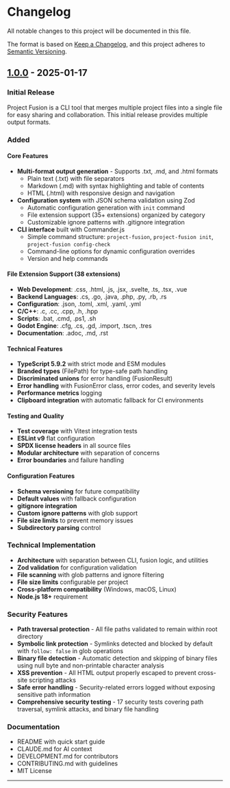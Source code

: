 # Changelog

All notable changes to this project will be documented in this file.

The format is based on [Keep a Changelog](https://keepachangelog.com/en/1.1.0/),
and this project adheres to [Semantic Versioning](https://semver.org/spec/v2.0.0.html).

## [1.0.0] - 2025-01-17

### Initial Release

Project Fusion is a CLI tool that merges multiple project files into a single file for easy sharing and collaboration. This initial release provides multiple output formats.

### Added

#### Core Features
- **Multi-format output generation** - Supports .txt, .md, and .html formats
  - Plain text (.txt) with file separators
  - Markdown (.md) with syntax highlighting and table of contents
  - HTML (.html) with responsive design and navigation
- **Configuration system** with JSON schema validation using Zod
  - Automatic configuration generation with `init` command
  - File extension support (35+ extensions) organized by category
  - Customizable ignore patterns with .gitignore integration
- **CLI interface** built with Commander.js
  - Simple command structure: `project-fusion`, `project-fusion init`, `project-fusion config-check`
  - Command-line options for dynamic configuration overrides
  - Version and help commands

#### File Extension Support (38 extensions)
- **Web Development**: .css, .html, .js, .jsx, .svelte, .ts, .tsx, .vue
- **Backend Languages**: .cs, .go, .java, .php, .py, .rb, .rs  
- **Configuration**: .json, .toml, .xml, .yaml, .yml
- **C/C++**: .c, .cc, .cpp, .h, .hpp
- **Scripts**: .bat, .cmd, .ps1, .sh
- **Godot Engine**: .cfg, .cs, .gd, .import, .tscn, .tres
- **Documentation**: .adoc, .md, .rst

#### Technical Features
- **TypeScript 5.9.2** with strict mode and ESM modules
- **Branded types** (FilePath) for type-safe path handling
- **Discriminated unions** for error handling (FusionResult)
- **Error handling** with FusionError class, error codes, and severity levels
- **Performance metrics** logging
- **Clipboard integration** with automatic fallback for CI environments

#### Testing and Quality
- **Test coverage** with Vitest integration tests
- **ESLint v9** flat configuration
- **SPDX license headers** in all source files
- **Modular architecture** with separation of concerns
- **Error boundaries** and failure handling

#### Configuration Features
- **Schema versioning** for future compatibility
- **Default values** with fallback configuration
- **gitignore integration**
- **Custom ignore patterns** with glob support
- **File size limits** to prevent memory issues
- **Subdirectory parsing** control

### Technical Implementation
- **Architecture** with separation between CLI, fusion logic, and utilities
- **Zod validation** for configuration validation
- **File scanning** with glob patterns and ignore filtering
- **File size limits** configurable per project
- **Cross-platform compatibility** (Windows, macOS, Linux)
- **Node.js 18+** requirement

### Security Features
- **Path traversal protection** - All file paths validated to remain within root directory
- **Symbolic link protection** - Symlinks detected and blocked by default with `follow: false` in glob operations
- **Binary file detection** - Automatic detection and skipping of binary files using null byte and non-printable character analysis
- **XSS prevention** - All HTML output properly escaped to prevent cross-site scripting attacks
- **Safe error handling** - Security-related errors logged without exposing sensitive path information
- **Comprehensive security testing** - 17 security tests covering path traversal, symlink attacks, and binary file handling

### Documentation
- README with quick start guide
- CLAUDE.md for AI context
- DEVELOPMENT.md for contributors
- CONTRIBUTING.md with guidelines
- MIT License

---

[1.0.0]: https://github.com/the99studio/project-fusion/releases/tag/v1.0.0